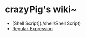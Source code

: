 # crazyPig's wiki~
- [Shell Script](./shell/Shell Script)
- [Regular Expression](./regex/regex.md)



